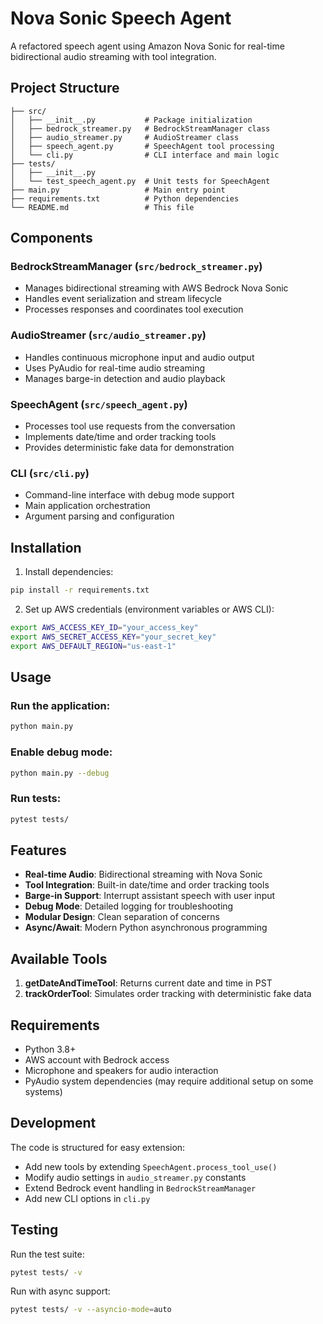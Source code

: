 # Nova Sonic Speech Agent

A refactored speech agent using Amazon Nova Sonic for real-time bidirectional audio streaming with tool integration.

## Project Structure

```
├── src/
│   ├── __init__.py           # Package initialization
│   ├── bedrock_streamer.py   # BedrockStreamManager class
│   ├── audio_streamer.py     # AudioStreamer class
│   ├── speech_agent.py       # SpeechAgent tool processing
│   └── cli.py                # CLI interface and main logic
├── tests/
│   ├── __init__.py
│   └── test_speech_agent.py  # Unit tests for SpeechAgent
├── main.py                   # Main entry point
├── requirements.txt          # Python dependencies
└── README.md                 # This file
```

## Components

### BedrockStreamManager (`src/bedrock_streamer.py`)
- Manages bidirectional streaming with AWS Bedrock Nova Sonic
- Handles event serialization and stream lifecycle
- Processes responses and coordinates tool execution

### AudioStreamer (`src/audio_streamer.py`)
- Handles continuous microphone input and audio output
- Uses PyAudio for real-time audio streaming
- Manages barge-in detection and audio playback

### SpeechAgent (`src/speech_agent.py`)
- Processes tool use requests from the conversation
- Implements date/time and order tracking tools
- Provides deterministic fake data for demonstration

### CLI (`src/cli.py`)
- Command-line interface with debug mode support
- Main application orchestration
- Argument parsing and configuration

## Installation

1. Install dependencies:
```bash
pip install -r requirements.txt
```

2. Set up AWS credentials (environment variables or AWS CLI):
```bash
export AWS_ACCESS_KEY_ID="your_access_key"
export AWS_SECRET_ACCESS_KEY="your_secret_key"
export AWS_DEFAULT_REGION="us-east-1"
```

## Usage

### Run the application:
```bash
python main.py
```

### Enable debug mode:
```bash
python main.py --debug
```

### Run tests:
```bash
pytest tests/
```

## Features

- **Real-time Audio**: Bidirectional streaming with Nova Sonic
- **Tool Integration**: Built-in date/time and order tracking tools
- **Barge-in Support**: Interrupt assistant speech with user input
- **Debug Mode**: Detailed logging for troubleshooting
- **Modular Design**: Clean separation of concerns
- **Async/Await**: Modern Python asynchronous programming

## Available Tools

1. **getDateAndTimeTool**: Returns current date and time in PST
2. **trackOrderTool**: Simulates order tracking with deterministic fake data

## Requirements

- Python 3.8+
- AWS account with Bedrock access
- Microphone and speakers for audio interaction
- PyAudio system dependencies (may require additional setup on some systems)

## Development

The code is structured for easy extension:

- Add new tools by extending `SpeechAgent.process_tool_use()`
- Modify audio settings in `audio_streamer.py` constants
- Extend Bedrock event handling in `BedrockStreamManager`
- Add new CLI options in `cli.py`

## Testing

Run the test suite:
```bash
pytest tests/ -v
```

Run with async support:
```bash
pytest tests/ -v --asyncio-mode=auto
```